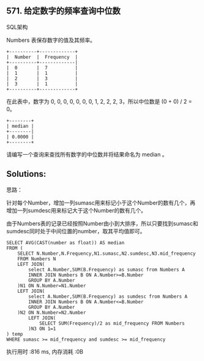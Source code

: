 ## 571. 给定数字的频率查询中位数
SQL架构

Numbers 表保存数字的值及其频率。
```
+----------+-------------+
|  Number  |  Frequency  |
+----------+-------------|
|  0       |  7          |
|  1       |  1          |
|  2       |  3          |
|  3       |  1          |
+----------+-------------+
```
在此表中，数字为 0, 0, 0, 0, 0, 0, 0, 1, 2, 2, 2, 3，所以中位数是 (0 + 0) / 2 = 0。
```
+--------+
| median |
+--------|
| 0.0000 |
+--------+
```
请编写一个查询来查找所有数字的中位数并将结果命名为 median 。

## Solutions:
思路：

针对每个Number，增加一列sumasc用来标记小于这个Number的数有几个，再增加一列sumdesc用来标记大于这个Number的数有几个。

由于Numbers表的记录已经按照Number由小到大排序，所以只要找到sumasc和sumdesc同时处于中间位置的number，取其平均值即可。
```
SELECT AVG(CAST(number as float)) AS median
FROM (
	SELECT N.Number,N.Frequency,N1.sumasc,N2.sumdesc,N3.mid_frequency
	FROM Numbers N
	LEFT JOIN(
		select A.Number,SUM(B.Frequency) as sumasc from Numbers A
		INNER JOIN Numbers B ON A.Number>=B.Number
		GROUP BY A.Number
	)N1 ON N.Number=N1.Number
	LEFT JOIN(
		select A.Number,SUM(B.Frequency) as sumdesc from Numbers A
		INNER JOIN Numbers B ON A.Number<=B.Number
		GROUP BY A.Number
	)N2 ON N.Number=N2.Number
        LEFT JOIN(
        	SELECT SUM(Frequency)/2 as mid_frequency FROM Numbers
    	)N3 ON 1=1
) temp
WHERE sumasc >= mid_frequency and sumdesc >= mid_frequency
```
执行用时 :816 ms, 内存消耗 :0B
